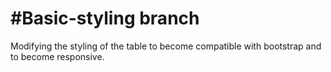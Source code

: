 #Basic-styling branch
=====================

Modifying the styling of the table to become compatible with bootstrap and to become responsive.
